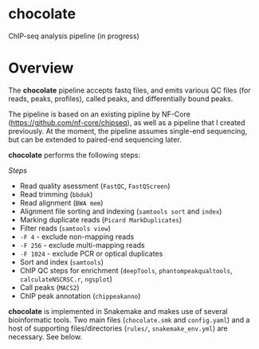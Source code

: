 # chocolate
ChIP-seq analysis pipeline (in progress)

# Overview

The **chocolate** pipeline accepts fastq files, and emits various QC files (for reads, peaks, profiles), called peaks, and differentially bound peaks.  

The pipeline is based on an existing pipline by NF-Core (https://github.com/nf-core/chipseq), as well as a pipeline that I created previously. At the moment, the pipeline assumes single-end sequencing, but can be extended to paired-end sequencing later.

**chocolate** performs the following steps:

_Steps_
 - Read quality asessment (`FastQC`, `FastQScreen`)
 - Read trimming (`bbduk`)
 - Read alignment (`BWA mem`)
 - Alignment file sorting and indexing (`samtools sort` and `index`)
 - Marking duplicate reads (`Picard MarkDuplicates`)
 - Filter reads (`samtools view`)
 - `-F 4` - exclude non-mapping reads
 - `-F 256` - exclude multi-mapping reads
 - `-F 1024` - exclude PCR or optical duplicates
 - Sort and index (`samtools`)
 - ChIP QC steps for enrichment (`deepTools`, `phantompeakqualtools`, `calculateNSCRSC.r`, `ngsplot`)
 - Call peaks (`MACS2`)
 - ChIP peak annotation (`chippeakanno`)

**chocolate** is implemented in Snakemake and makes use of several bioinformatic tools. Two main files (`chocolate.smk` and `config.yaml`) and a host of supporting files/directories (`rules/`, `snakemake_env.yml`) are necessary. See below. 
